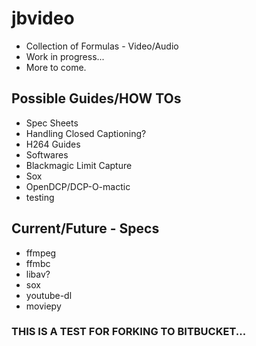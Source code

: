 # jbvideo


- Collection of Formulas - Video/Audio
- Work in progress...
- More to come.

## Possible  Guides/HOW TOs
- Spec Sheets
- Handling Closed Captioning?
- H264 Guides
- Softwares
- Blackmagic Limit Capture
- Sox
- OpenDCP/DCP-O-mactic
- testing


## Current/Future - Specs
- ffmpeg 
- ffmbc
- libav?
- sox
- youtube-dl
- moviepy


### THIS IS A TEST FOR FORKING TO BITBUCKET...
